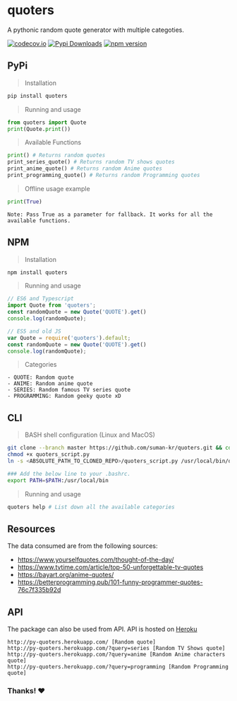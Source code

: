 # quoters
A pythonic random quote generator with multiple categoties.

[![codecov.io](https://codecov.io/github/suman-kr/quoters/coverage.svg?branch=master)](https://codecov.io/github/suman-kr/quoters?branch=master) [![Pypi Downloads](https://pepy.tech/badge/quoters/month)](https://pepy.tech/project/quoters) [![npm version](https://badge.fury.io/js/quoters.svg)](https://badge.fury.io/js/quoters)

## PyPi

> Installation
```sh
pip install quoters
```

> Running and usage
```py
from quoters import Quote
print(Quote.print())
```

> Available Functions
```py
print() # Returns random quotes
print_series_quote() # Returns random TV shows quotes
print_anime_quote() # Returns random Anime quotes
print_programming_quote() # Returns random Programming quotes
```
> Offline usage example
```py
print(True)
```
`Note: Pass True as a parameter for fallback. It works for all the available functions.`

## NPM


> Installation

```sh
npm install quoters
```

> Running and usage

```js
// ES6 and Typescript
import Quote from 'quoters';
const randomQuote = new Quote('QUOTE').get()
console.log(randomQuote);

// ES5 and old JS
var Quote = require('quoters').default;
const randomQuote = new Quote('QUOTE').get()
console.log(randomQuote);
```

> Categories
```
- QUOTE: Random quote
- ANIME: Random anime quote
- SERIES: Random famous TV series quote
- PROGRAMMING: Random geeky quote xD
```

## CLI

> BASH shell configuration (Linux and MacOS)
```sh
git clone --branch master https://github.com/suman-kr/quoters.git && cd quoters
chmod +x quoters_script.py
ln -s <ABSOLUTE_PATH_TO_CLONED_REPO>/quoters_script.py /usr/local/bin/quoters

### Add the below line to your .bashrc. 
export PATH=$PATH:/usr/local/bin 
```
> Running and usage
```sh
quoters help # List down all the available categories
```

## Resources
The data consumed are from the following sources:
- https://www.yourselfquotes.com/thought-of-the-day/
- https://www.tvtime.com/article/top-50-unforgettable-tv-quotes
- https://bayart.org/anime-quotes/
- https://betterprogramming.pub/101-funny-programmer-quotes-76c7f335b92d

## API
The package can also be used from API. API is hosted on [Heroku](https://www.heroku.com/)
```
http://py-quoters.herokuapp.com/ [Random quote]
http://py-quoters.herokuapp.com/?query=series [Random TV Shows quote]
http://py-quoters.herokuapp.com/?query=anime [Random Anime characters quote]
http://py-quoters.herokuapp.com/?query=programming [Random Programming quote]
```
### Thanks! :heart:
